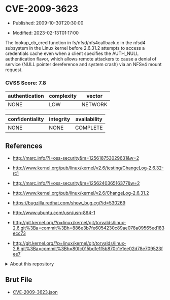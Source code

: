 # CVE-2009-3623

- Published: 2009-10-30T20:30:00

- Modified: 2023-02-13T01:17:00

The lookup_cb_cred function in fs/nfsd/nfs4callback.c in the nfsd4 subsystem in the Linux kernel before 2.6.31.2 attempts to access a credentials cache even when a client specifies the AUTH_NULL authentication flavor, which allows remote attackers to cause a denial of service (NULL pointer dereference and system crash) via an NFSv4 mount request.

### CVSS Score: **7.8**

| authentication | complexity | vector |
| --- | --- | --- |
| NONE | LOW | NETWORK |

| confidentiality | integrity | availability |
| --- | --- | --- |
| NONE | NONE | COMPLETE |

## References

* http://marc.info/?l=oss-security&m=125618753029631&w=2

* http://www.kernel.org/pub/linux/kernel/v2.6/testing/ChangeLog-2.6.32-rc1

* http://marc.info/?l=oss-security&m=125624036516377&w=2

* http://www.kernel.org/pub/linux/kernel/v2.6/ChangeLog-2.6.31.2

* https://bugzilla.redhat.com/show_bug.cgi?id=530269

* http://www.ubuntu.com/usn/usn-864-1

* http://git.kernel.org/?p=linux/kernel/git/torvalds/linux-2.6.git%3Ba=commit%3Bh=886e3b7fe6054230c89ae078a09565ed183ecc73

* http://git.kernel.org/?p=linux/kernel/git/torvalds/linux-2.6.git%3Ba=commit%3Bh=80fc015bdfe1f5b870c1e1ee02d78e709523fee7

<details>
<summary>About this repository</summary> 

  This repository is part of the project [Live Hack CVE](https://github.com/Live-Hack-CVE). Main website can be found [www.live-hack.org](https://www.live-hack.org) 
  
  Made by [Sn0wAlice](https://github.com/Sn0wAlice) for the people that care about security and need to have a feed of the latest CVEs. Hope you enjoy it, don't forget to star the repo and follow me on [Twitter](https://twitter.com/Sn0wAlice) and [Github](https://github.com/Sn0wAlice). And that is my [personnal website](https://www.alice-snow.me/)

  - [Home Page](https://github.com/Live-Hack-CVE)
  - [Framework](https://github.com/Live-Hack-CVE/cve-framework)
  - [CVE database](https://github.com/Live-Hack-CVE/full_database)
  - [Changelog](https://github.com/Live-Hack-CVE/Changelog)
</details>

## Brut File

* [CVE-2009-3623.json](https://raw.githubusercontent.com/Live-Hack-CVE/full_database/main/cves/2009/CVE-2009-3623.json)

